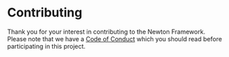 # Contributing

Thank you for your interest in contributing to the Newton Framework. Please note that we
have a [Code of Conduct](./CODE_OF_CONDUCT.md) which you should read before participating
in this project.
